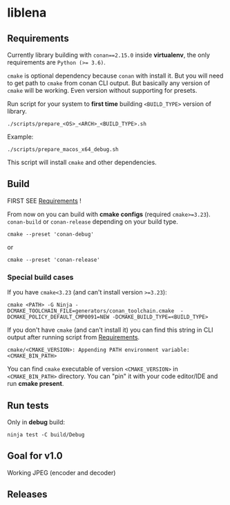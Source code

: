 # liblena

## Requirements

Currently library building with `conan==2.15.0` inside **virtualenv**, the only requirements are `Python (>= 3.6)`.

`cmake` is optional dependency because `conan` with install it. But you will need to get path to `cmake` from conan CLI output. But basically any version of `cmake` will be working. Even version without supporting for presets.

Run script for your system to **first time** building `<BUILD_TYPE>` version of library.
```
./scripts/prepare_<OS>_<ARCH>_<BUILD_TYPE>.sh
```

Example:
```
./scripts/prepare_macos_x64_debug.sh
```

This script will install `cmake` and other dependencies.

## Build
FIRST SEE [Requirements](Requirements) !

From now on you can build with **cmake configs** (required `cmake>=3.23`). `conan-build` or `conan-release` depending on your build type.

```
cmake --preset 'conan-debug'
```
or
```
cmake --preset 'conan-release'
```

### Special build cases
If you have `cmake<3.23` (and can't install version `>=3.23`):
```
cmake <PATH> -G Ninja -DCMAKE_TOOLCHAIN_FILE=generators/conan_toolchain.cmake  -DCMAKE_POLICY_DEFAULT_CMP0091=NEW -DCMAKE_BUILD_TYPE=<BUILD_TYPE>
```

If you don't have `cmake` (and can't install it) you can find this string in CLI output after running script from [Requirements](Requirements).
```
cmake/<CMAKE_VERSION>: Appending PATH environment variable: <CMAKE_BIN_PATH>
```
You can find `cmake` executable of version `<CMAKE_VERSION>` in `<CMAKE_BIN_PATH>` directory. You can "pin" it with your code editor/IDE and run **cmake present**.

## Run tests
Only in **debug** build:
```
ninja test -C build/Debug
```

## Goal for v1.0
Working JPEG (encoder and decoder)

## Releases
